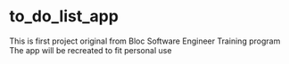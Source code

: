 # to_do_list_app
This is first project original from Bloc Software Engineer Training program
The app will be recreated to fit personal use
